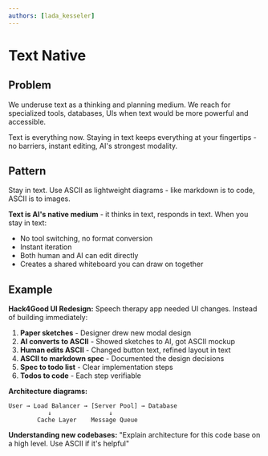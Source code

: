 ```yaml
---
authors: [lada_kesseler]
---
```


# Text Native

## Problem
We underuse text as a thinking and planning medium. We reach for specialized tools, databases, UIs when text would be more powerful and accessible.

Text is everything now. Staying in text keeps everything at your fingertips - no barriers, instant editing, AI's strongest modality.

## Pattern
Stay in text. Use ASCII as lightweight diagrams - like markdown is to code, ASCII is to images.

**Text is AI's native medium** - it thinks in text, responds in text. When you stay in text:
- No tool switching, no format conversion
- Instant iteration
- Both human and AI can edit directly
- Creates a shared whiteboard you can draw on together

## Example

**Hack4Good UI Redesign:**
Speech therapy app needed UI changes. Instead of building immediately:

1. **Paper sketches** - Designer drew new modal design
2. **AI converts to ASCII** - Showed sketches to AI, got ASCII mockup
3. **Human edits ASCII** - Changed button text, refined layout in text
4. **ASCII to markdown spec** - Documented the design decisions
5. **Spec to todo list** - Clear implementation steps
6. **Todos to code** - Each step verifiable


**Architecture diagrams:**
```
User → Load Balancer → [Server Pool] → Database
           ↓                ↓
        Cache Layer    Message Queue
```

**Understanding new codebases:**
"Explain architecture for this code base on a high level. Use ASCII if it's helpful"
